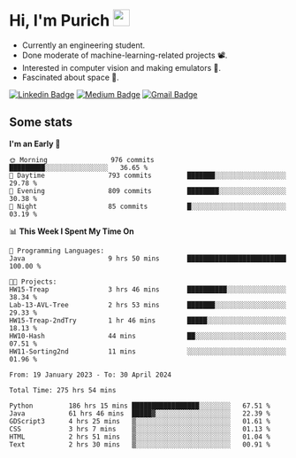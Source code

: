 <h1 align="left">Hi, I'm Purich
<img src="https://media.giphy.com/media/hvRJCLFzcasrR4ia7z/giphy.gif" width="30px"/></h1>

* Currently an engineering student.
* Done moderate of machine-learning-related projects :film_projector:.
* Interested in computer vision and making emulators :space_invader:.
* Fascinated about space :milky_way:.

[![Linkedin Badge](https://img.shields.io/badge/-Purich-blue?style=flat-square&logo=Linkedin&logoColor=white&link=https://www.linkedin.com/in/purich-siritip-16b3b3255/)](https://www.linkedin.com/in/purich-siritip-16b3b3255) [![Medium Badge](https://img.shields.io/badge/-@purich-gray?style=flat-square&labelColor=000000&logo=Medium&link=https://medium.com/@phuritsiritip)](https://medium.com/@phuritsiritip)
[![Gmail Badge](https://img.shields.io/badge/-mark.phurit@gmail.com-c14438?style=flat-square&logo=Gmail&logoColor=white&link=mailto:mark.phurit@gmail.com)](mailto:mark.phurit@gmail.com)

## Some stats

  
  <!--START_SECTION:waka-->
**I'm an Early 🐤** 

```text
🌞 Morning                976 commits         █████████░░░░░░░░░░░░░░░░   36.65 % 
🌆 Daytime                793 commits         ███████░░░░░░░░░░░░░░░░░░   29.78 % 
🌃 Evening                809 commits         ████████░░░░░░░░░░░░░░░░░   30.38 % 
🌙 Night                  85 commits          █░░░░░░░░░░░░░░░░░░░░░░░░   03.19 % 
```


📊 **This Week I Spent My Time On** 

```text
💬 Programming Languages: 
Java                     9 hrs 50 mins       █████████████████████████   100.00 % 

🐱‍💻 Projects: 
HW15-Treap               3 hrs 46 mins       ██████████░░░░░░░░░░░░░░░   38.34 % 
Lab-13-AVL-Tree          2 hrs 53 mins       ███████░░░░░░░░░░░░░░░░░░   29.33 % 
HW15-Treap-2ndTry        1 hr 46 mins        █████░░░░░░░░░░░░░░░░░░░░   18.13 % 
HW10-Hash                44 mins             ██░░░░░░░░░░░░░░░░░░░░░░░   07.51 % 
HW11-Sorting2nd          11 mins             ░░░░░░░░░░░░░░░░░░░░░░░░░   01.96 % 
```


<!--END_SECTION:waka-->

  <!--START_SECTION:waka-simple-->

```text
From: 19 January 2023 - To: 30 April 2024

Total Time: 275 hrs 54 mins

Python         186 hrs 15 mins █████████████████░░░░░░░░   67.51 %
Java           61 hrs 46 mins  █████▓░░░░░░░░░░░░░░░░░░░   22.39 %
GDScript3      4 hrs 25 mins   ▒░░░░░░░░░░░░░░░░░░░░░░░░   01.61 %
CSS            3 hrs 7 mins    ▒░░░░░░░░░░░░░░░░░░░░░░░░   01.13 %
HTML           2 hrs 51 mins   ▒░░░░░░░░░░░░░░░░░░░░░░░░   01.04 %
Text           2 hrs 30 mins   ▒░░░░░░░░░░░░░░░░░░░░░░░░   00.91 %
```

<!--END_SECTION:waka-simple-->

  <!--![Anurag's GitHub stats](https://github-readme-stats.vercel.app/api?username=vikimark&show_icons=true&theme=gruvbox_light)-->
  
<!--
**vikimark/vikimark** is a ✨ _special_ ✨ repository because its `README.md` (this file) appears on your GitHub profile.

Here are some ideas to get you started:

- 🔭 I’m currently working on ...
- 🌱 I’m currently learning ...
- 👯 I’m looking to collaborate on ...
- 🤔 I’m looking for help with ...
- 💬 Ask me about ...
- 📫 How to reach me: ...
- 😄 Pronouns: ...
- ⚡ Fun fact: ...
-->
